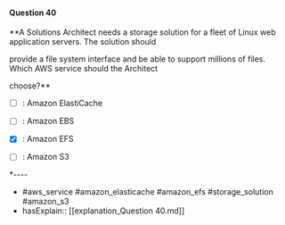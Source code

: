 #### Question  40

**A Solutions Architect needs a storage solution for a fleet of Linux web application servers. The solution should

provide a file system interface and be able to support millions of files. Which AWS service should the Architect

choose?**

- [ ] :  Amazon ElastiCache

- [ ] :  Amazon EBS

- [x] :  Amazon EFS

- [ ] :  Amazon S3

*----

- #aws_service #amazon_elasticache #amazon_efs #storage_solution #amazon_s3
- hasExplain:: [[explanation_Question  40.md]]
